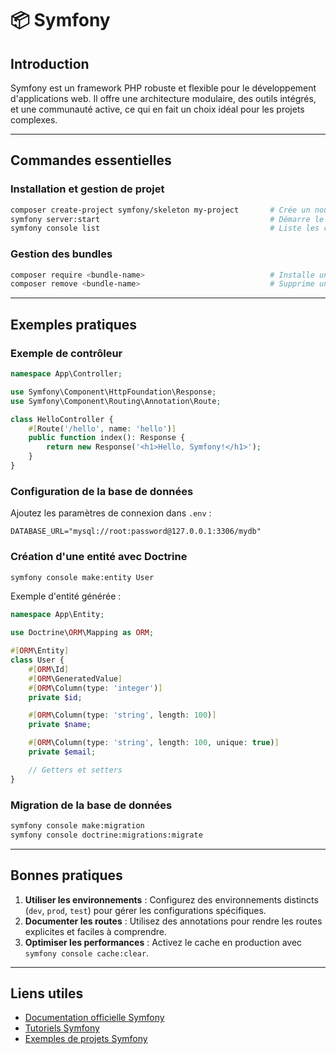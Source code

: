 # 📦 Symfony

## Introduction

Symfony est un framework PHP robuste et flexible pour le développement d'applications web. Il offre une architecture modulaire, des outils intégrés, et une communauté active, ce qui en fait un choix idéal pour les projets complexes.

---

## Commandes essentielles

### Installation et gestion de projet

```bash
composer create-project symfony/skeleton my-project       # Crée un nouveau projet Symfony
symfony server:start                                      # Démarre le serveur Symfony
symfony console list                                      # Liste les commandes disponibles
```

### Gestion des bundles

```bash
composer require <bundle-name>                            # Installe un bundle
composer remove <bundle-name>                             # Supprime un bundle
```

---

## Exemples pratiques

### Exemple de contrôleur

```php
namespace App\Controller;

use Symfony\Component\HttpFoundation\Response;
use Symfony\Component\Routing\Annotation\Route;

class HelloController {
    #[Route('/hello', name: 'hello')]
    public function index(): Response {
        return new Response('<h1>Hello, Symfony!</h1>');
    }
}
```

### Configuration de la base de données

Ajoutez les paramètres de connexion dans `.env` :

```env
DATABASE_URL="mysql://root:password@127.0.0.1:3306/mydb"
```

### Création d'une entité avec Doctrine

```bash
symfony console make:entity User
```

Exemple d'entité générée :

```php
namespace App\Entity;

use Doctrine\ORM\Mapping as ORM;

#[ORM\Entity]
class User {
    #[ORM\Id]
    #[ORM\GeneratedValue]
    #[ORM\Column(type: 'integer')]
    private $id;

    #[ORM\Column(type: 'string', length: 100)]
    private $name;

    #[ORM\Column(type: 'string', length: 100, unique: true)]
    private $email;

    // Getters et setters
}
```

### Migration de la base de données

```bash
symfony console make:migration
symfony console doctrine:migrations:migrate
```

---

## Bonnes pratiques

1. **Utiliser les environnements** : Configurez des environnements distincts (`dev`, `prod`, `test`) pour gérer les configurations spécifiques.
2. **Documenter les routes** : Utilisez des annotations pour rendre les routes explicites et faciles à comprendre.
3. **Optimiser les performances** : Activez le cache en production avec `symfony console cache:clear`.

---

## Liens utiles

- [Documentation officielle Symfony](https://symfony.com/doc/current/index.html)
- [Tutoriels Symfony](https://symfonycasts.com/)
- [Exemples de projets Symfony](https://github.com/symfony/demo)
